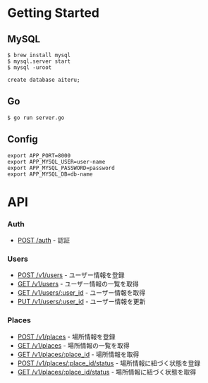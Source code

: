 # Getting Started
## MySQL
```
$ brew install mysql
$ mysql.server start
$ mysql -uroot

create database aiteru;
```

## Go
```
$ go run server.go
```

## Config
```
export APP_PORT=8000
export APP_MYSQL_USER=user-name
export APP_MYSQL_PASSWORD=password
export APP_MYSQL_DB=db-name
```

# API

### Auth
* [POST /auth](docs/v1/auth_post.md) - 認証

### Users
* [POST /v1/users](docs/v1/users_post.md) - ユーザー情報を登録
* [GET /v1/users](docs/v1/users_get.md) - ユーザー情報の一覧を取得
* [GET /v1/users/:user_id](docs/v1/users_id_get.md) - ユーザー情報を取得
* [PUT /v1/users/:user_id](docs/v1/users_id_put.md) - ユーザー情報を更新


### Places
* [POST /v1/places](docs/v1/places_post.md) - 場所情報を登録
* [GET /v1/places](docs/v1/places_get.md) - 場所情報の一覧を取得
* [GET /v1/places/:place_id](docs/v1/places_id_get.md) - 場所情報を取得
* [POST /v1/places/:place_id/status](docs/v1/places_id_status_post.md) - 場所情報に紐づく状態を登録
* [GET /v1/places/:place_id/status](docs/v1/places_id_status_get.md) - 場所情報に紐づく状態を取得